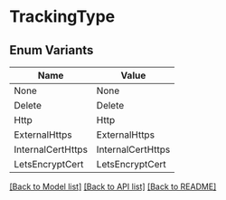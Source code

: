 # TrackingType

## Enum Variants

| Name | Value |
|---- | -----|
| None | None |
| Delete | Delete |
| Http | Http |
| ExternalHttps | ExternalHttps |
| InternalCertHttps | InternalCertHttps |
| LetsEncryptCert | LetsEncryptCert |


[[Back to Model list]](../README.md#documentation-for-models) [[Back to API list]](../README.md#documentation-for-api-endpoints) [[Back to README]](../README.md)



